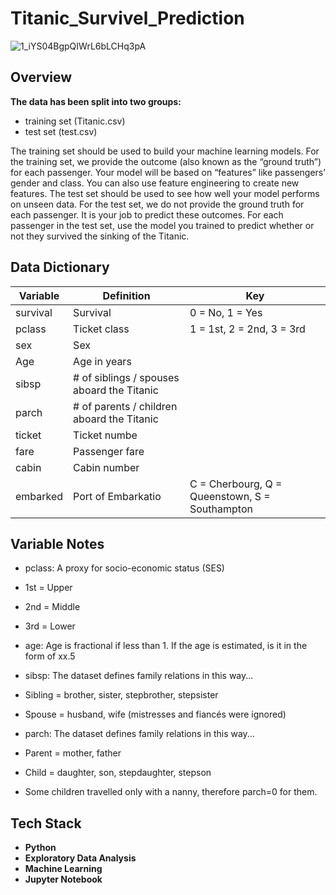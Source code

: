 
# Titanic_Survivel_Prediction
![1_iYS04BgpQIWrL6bLCHq3pA](https://www.dw.com/en/10-things-about-the-titanic-you-probably-didnt-know/a-61368562)
## Overview

**The data has been split into two groups:**
- training set (Titanic.csv)
- test set (test.csv)

The training set should be used to build your machine learning models. For the training set, we provide the outcome (also known as the “ground truth”) for each        passenger. Your model will be based on “features” like passengers’ gender and class. You can also use feature engineering to create new features.
The test set should be used to see how well your model performs on unseen data. For the test set, we do not provide the ground truth for each passenger. It is your job to predict these outcomes. For each passenger in the test set, use the model you trained to predict whether or not they survived the sinking of the Titanic.


## Data Dictionary

|Variable          |Definition       |Key      |
|------------------|-----------------|---------|
|survival |Survival |0 = No, 1 = Yes|
|pclass |Ticket class |1 = 1st, 2 = 2nd, 3 = 3rd|
|sex|Sex| |
|Age|Age in years| |
|sibsp|# of siblings / spouses aboard the Titanic| |
|parch|# of parents / children aboard the Titanic| |
|ticket|Ticket numbe| |
|fare|Passenger fare| |
|cabin|Cabin number| |
|embarked|Port of Embarkatio|C = Cherbourg, Q = Queenstown, S = Southampton|
##  Variable Notes

- pclass: A proxy for socio-economic status (SES)
- 1st = Upper
- 2nd = Middle
- 3rd = Lower

- age: Age is fractional if less than 1. If the age is estimated, is it in the form of xx.5

- sibsp: The dataset defines family relations in this way...
- Sibling = brother, sister, stepbrother, stepsister
- Spouse = husband, wife (mistresses and fiancés were ignored)

- parch: The dataset defines family relations in this way...
- Parent = mother, father
- Child = daughter, son, stepdaughter, stepson
- Some children travelled only with a nanny, therefore parch=0 for them.

## Tech Stack

- **Python**
- **Exploratory Data Analysis**
- **Machine Learning**
- **Jupyter Notebook**
